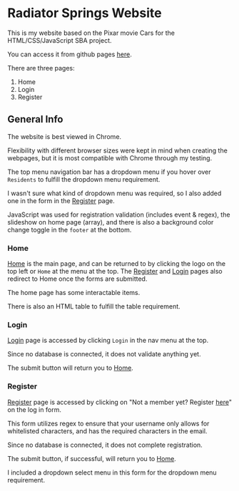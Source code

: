 # Radiator Springs Website

This is my website based on the Pixar movie Cars for the HTML/CSS/JavaScript SBA project.  

You can access it from github pages [here](https://grace-space.github.io/RadiatorSpringsWebsite/html/home.html).

There are three pages:  

<ol>
<li>Home</li>
<li>Login</li>
<li>Register</li>
</ol>

## General Info

The website is best viewed in Chrome.  

Flexibility with different browser sizes were kept in mind when creating the webpages, but it is most compatible with Chrome through my testing.

The top menu navigation bar has a dropdown menu if you hover over `Residents` to fulfill the dropdown menu requirement.  

I wasn't sure what kind of dropdown menu was required, so I also added one in the form in the [Register](html/register.html) page.

JavaScript was used for registration validation (includes event & regex), the slideshow on home page (array), and there is also a background color change toggle in the `footer` at the bottom.

### Home

[Home](html/home.html) is the main page, and can be returned to by clicking the logo on the top left or `Home` at the menu at the top. The [Register](html/register.html) and [Login](html/register.html) pages also redirect to Home once the forms are submitted.  

The home page has some interactable items. 

There is also an HTML table to fulfill the table requirement.

### Login

[Login](html/register.html) page is accessed by clicking `Login` in the nav menu at the top.  

Since no database is connected, it does not validate anything yet.

The submit button will return you to [Home](html/home.html).


### Register

[Register](html/register.html) page is accessed by clicking on "Not a member yet? Register [here](html/register.html)" on the log in form.

This form utilizes regex to ensure that your username only allows for whitelisted characters, and has the required characters in the email.

Since no database is connected, it does not complete registration.

The submit button, if successful, will return you to [Home](html/home.html).

I included a dropdown select menu in this form for the dropdown menu requirement.

